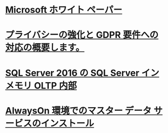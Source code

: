 # [Microsoft ホワイト ペーパー](microsoft-white-papers.md)
# [プライバシーの強化と GDPR 要件への対応の概要します。](../relational-databases/security/microsoft-sql-and-the-gdpr-requirements.md) 
# [SQL Server 2016 の SQL Server インメモリ OLTP 内部](../relational-databases/in-memory-oltp/sql-server-in-memory-oltp-internals-for-sql-server-2016.md)
# [AlwaysOn 環境でのマスター データ サービスのインストール](../master-data-services/installing-mds-in-an-alwayson-group-environment/installing-mds-in-an-alwayson-group-environment.md)
